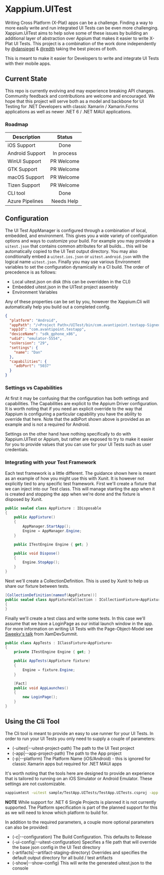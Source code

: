 # Xappium.UITest

Writing Cross Platform (X-Plat) apps can be a challenge. Finding a way to more easily write and run integrated UI Tests can be even more challenging. Xappium.UITest aims to help solve some of these issues by building an additional layer of abstraction over Appium that makes it easier to write X-Plat UI Tests. This project is a combination of the work done independently by [@dansiegel](https://github.com/sponsors/dansiegel) & [@redth](https://github.com/redth) taking the best pieces of both.

This is meant to make it easier for Developers to write and integrate UI Tests with their mobile apps.

## Current State

This repo is currently evolving and may experience breaking API changes. Community feedback and contributions are welcome and encouraged. We hope that this project will serve both as a model and backbone for UI Testing for .NET Developers with classic Xamarin / Xamarin.Forms applications as well as newer .NET 6 / .NET MAUI applications.

### Roadmap

| Description | Status |
|-------------|:------:|
| iOS Support | Done |
| Android Support | In process |
| WinUI Support | PR Welcome |
| GTK Support | PR Welcome |
| macOS Support | PR Welcome |
| Tizen Support | PR Welcome |
| CLI tool | Done |
| Azure Pipelines | Needs Help |

## Configuration

The UI Test AppManager is configured through a combination of local, embedded, and environment. This gives you a wide variety of configuration options and ways to customize your build. For example you may provide a `uitest.json` that contains common attributes for all builds... this will be automatically copied to the UI Test output directory. You may also conditionally embed a `uitest.ios.json` or `uitest.android.json` with the logical name `uitest.json`. Finally you may use various Environment variables to set the configuration dynamically in a CI build. The order of precedence is as follows:

- Local uitest.json on disk (this can be overridden in the CLI)
- Embedded uitest.json in the UITest project assembly
- Environment Variables

Any of these properties can be set by you, however the Xappium.Cli will automatically help you build out a completed config.

```json
{
  "platform": "Android",
  "appPath": "/<Project Path>/UITest/bin/com.avantipoint.testapp-Signed.apk",
  "appId": "com.avantipoint.testapp",
  "deviceName": "sdk_gphone_x86",
  "udid": "emulator-5554",
  "osVersion": "29",
  "settings": {
    "name": "Dan"
  },
  "capabilities": {
    "adbPort": "5037"
  }
}
```

### Settings vs Capabilities

At first it may be confusing that the configuration has both settings and capabilities. The Capabilities are explicit to the Appium Driver configuration. It is worth noting that if you need an explicit override to the way that Xappium is configuring a particular capability you have the ability to override that here. Note that the adbPort shown above is provided as an example and is not a required for Android.

Settings on the other hand have nothing specifically to do with Xappium.UITest or Appium, but rather are exposed to try to make it easier for you to provide values that you can use for your UI Tests such as user credentials.

### Integrating with your Test Framework

Each test framework is a little different. The guidance shown here is meant as an example of how you might use this with Xunit. It is however not explicitly tied to any specific test framework. First we'll create a fixture that we can inject into our Test class. This will manage starting the app when it is created and stopping the app when we're done and the fixture is disposed by Xunit.

```cs
public sealed class AppFixture : IDisposable
{
    public AppFixture()
    {
        AppManager.StartApp();
        Engine = AppManager.Engine;
    }

    public ITestEngine Engine { get; }

    public void Dispose()
    {
        Engine.StopApp();
    }
}
```

Next we'll create a CollectionDefinition. This is used by Xunit to help us share our fixture between tests.

```cs
[CollectionDefinition(nameof(AppFixture))]
public sealed class AppFixtureCollection : ICollectionFixture<AppFixture>
{
}
```

Finally we'll create a test class and write some tests. In this case we'll assume that we have a LoginPage as our initial launch window in the app. For more information on writing UI Tests with the Page-Object-Model see [Sweeky's talk](https://www.youtube.com/watch?v=4VR861BWkiU) from XamDevSummit.

```cs
public class AppTests : IClassFixture<AppFixture>
{
    private ITestEngine Engine { get; }

    public AppTests(AppFixture fixture)
    {
        Engine = fixture.Engine;
    }

    [Fact]
    public void AppLaunches()
    {
        new LoginPage();
    }
}
```

## Using the Cli Tool

The Cli tool is meant to provide an easy to use runner for your UI Tests. In order to run your UI Tests you only need to supply a couple of parameters:

- (-uitest|--uitest-project-path) The path to the UI Test project
- (-app|--app-project-path) The path to the App project
- (-p|--platform) The Platform Name (iOS/Android) - this is ignored for classic Xamarin apps but required for .NET MAUI apps

It's worth noting that the tools here are designed to provide an experience that is tailored to running on an iOS Simulator or Android Emulator. These settings are not customizable.

```bash
xappiumtest -uitest sample/TestApp.UITests/TestApp.UITests.csproj -app sample/TestApp.iOS/TestApp.iOS.csproj
```

**NOTE** While support for .NET 6 Single Projects is planned it is not currently supported. The Platform specification is part of the planned support for this as we will need to know which platform to build for.

In addition to the required parameters, a couple more optional parameters can also be provided:

- (-c|--configuration) The Build Configuration. This defaults to Release
- (-ui-config|--uitest-configuration) Specifies a file path that will override the base json config in the UI Test directory
- (-artifacts|--artifact-staging-directory) Overrides and specifies the default output directory for all build / test artifacts
- (-show|--show-config) This will write the generated uitest.json to the console